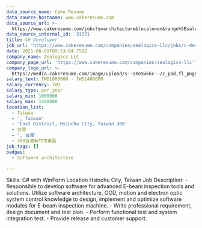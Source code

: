 ```yaml
---
data_source_name: Cake Resume
data_source_hostname: www.cakeresume.com
data_source_url: >-
  https://www.cakeresume.com/jobs?q=architecture&locale=en&range%5Bsalary_range%5D%5Bmin%5D=1000000&page=4
data_source_internal_id: '31371'
title: C# Developer
job_url: 'https://www.cakeresume.com/companies/zealogics-llc/jobs/c-developer-113c75'
date: 2021-08-09T09:53:04.750Z
company_name: Zealogics LLC
company_page_url: 'https://www.cakeresume.com/companies/zealogics-llc'
company_logo_url: >-
  https://media.cakeresume.com/image/upload/s--eXeSwkkc--/c_pad,fl_png8,h_200,w_200/v1628501945/xfqevnb8fkxmpb0n8tkf.png
salary_text: TWD1000000 - TWD1400000
salary_currency: TWD
salary_type: per_year
salary_min: 1000000
salary_max: 1400000
location_list:
  - Taiwan
  - ', Taiwan'
  - 'East District, Hsinchu City, Taiwan 300'
  - 台灣
  - ', 台灣'
  - 300台灣新竹市東區
job_tags: []
badges:
  - Software architecture

---
```


Skills: C# with WinForm Location Hsinchu City, Taiwan Job Description: - Responsible to develop software for advanced E-beam inspection tools and solutions. Utilize software architecture, OOD, motion and electron optic system control knowledge to design, implement and optimize software modules for E-beam inspection machine. - Write professional requirement, design document and test plan. - Perform functional test and system integration test. - Provide release and customer support.